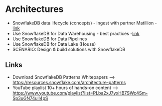# Architectures

- SnowflakeDB data lifecycle (concepts) - ingest with partner Matillion - [link](https://resources.snowflake.com/architecture-patterns/snowflake-pattern-ingestion-ingestion-from-oracle-exadata-using-matillion)
- Use SnowflakeDB for Data Warehousing - best practices -[link](https://resources.snowflake.com/data-warehousing-modernization/5-best-practices-for-data-warehouse-development)
- Use SnowflakeDB for Data Pipelines
- Use SnowflakeDB for Data Lake (House)
- SCENARIO: Design & build solutions with SnowflakeDB


## Links

- Download SnowflakeDB Patterns Whitepapers --> https://resources.snowflake.com/architecture-patterns
- YouTube playlist 10+ hours of hands-on content --> https://www.youtube.com/playlist?list=PLba2xJ7yxHB7SWc4Sm-Sp3uGN74ulI4pS
